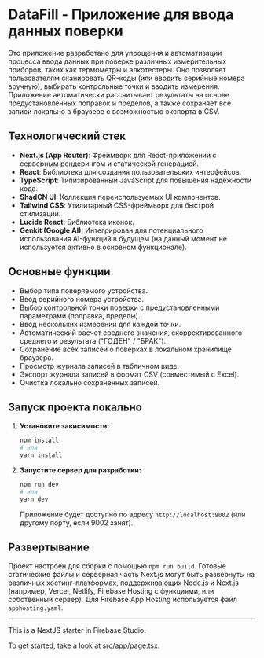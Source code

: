 # DataFill - Приложение для ввода данных поверки

Это приложение разработано для упрощения и автоматизации процесса ввода данных при поверке различных измерительных приборов, таких как термометры и алкотестеры. Оно позволяет пользователям сканировать QR-коды (или вводить серийные номера вручную), выбирать контрольные точки и вводить измерения. Приложение автоматически рассчитывает результаты на основе предустановленных поправок и пределов, а также сохраняет все записи локально в браузере с возможностью экспорта в CSV.

## Технологический стек

*   **Next.js (App Router)**: Фреймворк для React-приложений с серверным рендерингом и статической генерацией.
*   **React**: Библиотека для создания пользовательских интерфейсов.
*   **TypeScript**: Типизированный JavaScript для повышения надежности кода.
*   **ShadCN UI**: Коллекция переиспользуемых UI компонентов.
*   **Tailwind CSS**: Утилитарный CSS-фреймворк для быстрой стилизации.
*   **Lucide React**: Библиотека иконок.
*   **Genkit (Google AI)**: Интегрирован для потенциального использования AI-функций в будущем (на данный момент не используется активно в основном функционале).

## Основные функции

*   Выбор типа поверяемого устройства.
*   Ввод серийного номера устройства.
*   Выбор контрольной точки поверки с предустановленными параметрами (поправка, пределы).
*   Ввод нескольких измерений для каждой точки.
*   Автоматический расчет среднего значения, скорректированного среднего и результата ("ГОДЕН" / "БРАК").
*   Сохранение всех записей о поверках в локальном хранилище браузера.
*   Просмотр журнала записей в табличном виде.
*   Экспорт журнала записей в формат CSV (совместимый с Excel).
*   Очистка локально сохраненных записей.

## Запуск проекта локально

1.  **Установите зависимости:**
    ```bash
    npm install
    # или
    yarn install
    ```
2.  **Запустите сервер для разработки:**
    ```bash
    npm run dev
    # или
    yarn dev
    ```
    Приложение будет доступно по адресу `http://localhost:9002` (или другому порту, если 9002 занят).

## Развертывание

Проект настроен для сборки с помощью `npm run build`. Готовые статические файлы и серверная часть Next.js могут быть развернуты на различных хостинг-платформах, поддерживающих Node.js и Next.js (например, Vercel, Netlify, Firebase Hosting с функциями, или собственный сервер).
Для Firebase App Hosting используется файл `apphosting.yaml`.

---

This is a NextJS starter in Firebase Studio.

To get started, take a look at src/app/page.tsx.
